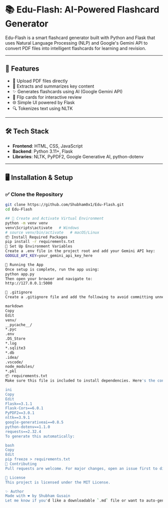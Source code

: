 # 📚 Edu-Flash: AI-Powered Flashcard Generator

Edu-Flash is a smart flashcard generator built with Python and Flask that uses Natural Language Processing (NLP) and Google's Gemini API to convert PDF files into intelligent flashcards for learning and revision.

---

## 🚀 Features

- 📄 Upload PDF files directly
- 🧠 Extracts and summarizes key content
- ✨ Generates flashcards using AI (Google Gemini API)
- 🔁 Flip cards for interactive review
- 🌐 Simple UI powered by Flask
- 🔍 Tokenizes text using NLTK

---

## 🛠️ Tech Stack

- **Frontend**: HTML, CSS, JavaScript
- **Backend**: Python 3.11+, Flask
- **Libraries**: NLTK, PyPDF2, Google Generative AI, python-dotenv

---

## 🖥️ Installation & Setup

### ✅ Clone the Repository

```bash
git clone https://github.com/Shubham0x1/Edu-Flash.git
cd Edu-Flash

## 🐍 Create and Activate Virtual Environment
python -m venv venv
venv\Scripts\activate   # Windows
# source venv/bin/activate   # macOS/Linux
📦 Install Required Packages
pip install -r requirements.txt
🔑 Set Up Environment Variables
Create a .env file in the project root and add your Gemini API key:
GOOGLE_API_KEY=your_gemini_api_key_here

🚦 Running the App
Once setup is complete, run the app using:
python app.py
Then open your browser and navigate to:
http://127.0.0.1:5000

📂 .gitignore
Create a .gitignore file and add the following to avoid committing unnecessary files:

markdown
Copy
Edit
venv/
__pycache__/
*.pyc
.env
.DS_Store
*.log
*.sqlite3
*.db
.idea/
.vscode/
node_modules/
*.pkl
📦 requirements.txt
Make sure this file is included to install dependencies. Here's the content:

ini
Copy
Edit
Flask==3.1.1
Flask-Cors==6.0.1
PyPDF2==3.0.1
nltk==3.9.1
google-generativeai==0.8.5
python-dotenv==1.1.0
requests==2.32.4
To generate this automatically:

bash
Copy
Edit
pip freeze > requirements.txt
🤝 Contributing
Pull requests are welcome. For major changes, open an issue first to discuss proposed updates.

📄 License
This project is licensed under the MIT License.

✨ Author
Made with ❤️ by Shubham Gusain
Let me know if you'd like a downloadable `.md` file or want to auto-generate this inside your repo using a scr
